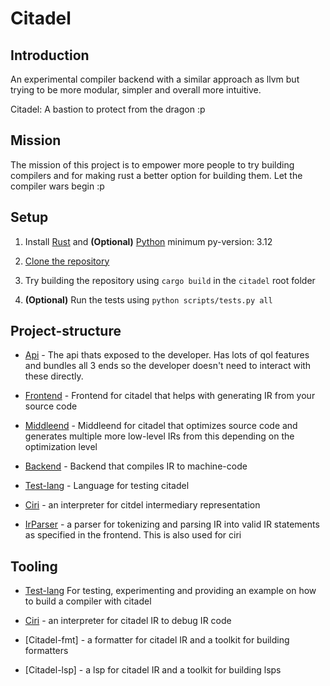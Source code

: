 # Citadel

## Introduction

An experimental compiler backend with a similar approach as llvm but trying to be more modular, simpler and overall more intuitive.

Citadel: A bastion to protect from the dragon :p

## Mission

The mission of this project is to empower more people to try building compilers and for making rust a better option for building them. Let the compiler wars begin :p

## Setup

1. Install [Rust](https://www.rust-lang.org/) and **(Optional)** [Python](https://www.python.org/) minimum py-version: 3.12

2. [Clone the repository](https://docs.github.com/en/repositories/creating-and-managing-repositories/cloning-a-repository)

3. Try building the repository using `cargo build` in the `citadel` root folder

4. **(Optional)** Run the tests using `python scripts/tests.py all`

## Project-structure

- [Api](api) - The api thats exposed to the developer. Has lots of qol features and bundles all 3 ends so the developer doesn't need to interact with these directly.

- [Frontend](frontend) - Frontend for citadel that helps with generating IR from your source code

- [Middleend](middleend) - Middleend for citadel that optimizes source code and generates multiple more low-level IRs from this depending on the optimization level

- [Backend](backend) - Backend that compiles IR to machine-code

- [Test-lang](test-lang) - Language for testing citadel

- [Ciri](ciri) - an interpreter for citdel intermediary representation

- [IrParser](irparser) - a parser for tokenizing and parsing IR into valid IR statements as specified in the frontend. This is also used for ciri

## Tooling

- [Test-lang](test-lang) For testing, experimenting and providing an example on how to build a compiler with citadel

- [Ciri](ciri) - an interpreter for citadel IR to debug IR code

- [Citadel-fmt] - a formatter for citadel IR and a toolkit for building formatters

- [Citadel-lsp] - a lsp for citadel IR and a toolkit for building lsps
